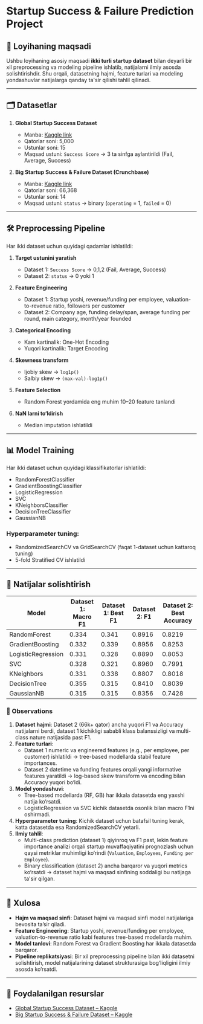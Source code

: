 # Startup Success & Failure Prediction Project

## 📌 Loyihaning maqsadi
Ushbu loyihaning asosiy maqsadi **ikki turli startup dataset** bilan deyarli bir xil preprocessing va modeling pipeline ishlatib, natijalarni ilmiy asosda solishtirishdir. Shu orqali, datasetning hajmi, feature turlari va modeling yondashuvlar natijalarga qanday ta'sir qilishi tahlil qilinadi.

---

## 🗂 Datasetlar
1. **Global Startup Success Dataset**
   - Manba: [Kaggle link](https://www.kaggle.com/datasets/hamnakaleemds/global-startup-success-dataset)
   - Qatorlar soni: 5,000
   - Ustunlar soni: 15
   - Maqsad ustuni: `Success Score` → 3 ta sinfga aylantirildi (Fail, Average, Success)

2. **Big Startup Success & Failure Dataset (Crunchbase)**
   - Manba: [Kaggle link](https://www.kaggle.com/datasets/yanmaksi/big-startup-secsees-fail-dataset-from-crunchbase)
   - Qatorlar soni: 66,368
   - Ustunlar soni: 14
   - Maqsad ustuni: `status` → binary (`operating` = 1, `failed` = 0)

---

## 🛠 Preprocessing Pipeline
Har ikki dataset uchun quyidagi qadamlar ishlatildi:

1. **Target ustunini yaratish**  
   - Dataset 1: `Success Score` → 0,1,2 (Fail, Average, Success)  
   - Dataset 2: `status` → 0 yoki 1

2. **Feature Engineering**  
   - Dataset 1: Startup yoshi, revenue/funding per employee, valuation-to-revenue ratio, followers per customer  
   - Dataset 2: Company age, funding delay/span, average funding per round, main category, month/year founded  

3. **Categorical Encoding**  
   - Kam kartinalik: One-Hot Encoding  
   - Yuqori kartinalik: Target Encoding  

4. **Skewness transform**  
   - Ijobiy skew → `log1p()`  
   - Salbiy skew → `(max-val)-log1p()`

5. **Feature Selection**  
   - Random Forest yordamida eng muhim 10–20 feature tanlandi  

6. **NaN larni to‘ldirish**  
   - Median imputation ishlatildi  

---

## 📊 Model Training
Har ikki dataset uchun quyidagi klassifikatorlar ishlatildi:

- RandomForestClassifier  
- GradientBoostingClassifier  
- LogisticRegression  
- SVC  
- KNeighborsClassifier  
- DecisionTreeClassifier  
- GaussianNB  

### Hyperparameter tuning:
- RandomizedSearchCV va GridSearchCV (faqat 1-dataset uchun kattaroq tuning)
- 5-fold Stratified CV ishlatildi

---

## 🔬 Natijalar solishtirish

| Model | Dataset 1: Macro F1 | Dataset 1: Best F1 | Dataset 2: F1 | Dataset 2: Best Accuracy |
|-------|------------------|------------------|---------------|-------------------------|
| RandomForest | 0.334 | 0.341 | 0.8916 | 0.8219 |
| GradientBoosting | 0.332 | 0.339 | 0.8956 | 0.8253 |
| LogisticRegression | 0.331 | 0.328 | 0.8890 | 0.8053 |
| SVC | 0.328 | 0.321 | 0.8960 | 0.7991 |
| KNeighbors | 0.331 | 0.338 | 0.8807 | 0.8018 |
| DecisionTree | 0.355 | 0.315 | 0.8410 | 0.8039 |
| GaussianNB | 0.315 | 0.315 | 0.8356 | 0.7428 |

### 🔑 Observations
1. **Dataset hajmi**: Dataset 2 (66k+ qator) ancha yuqori F1 va Accuracy natijalarni berdi, dataset 1 kichikligi sababli klass balanssizligi va multi-class nature natijasida past F1.  
2. **Feature turlari**:  
   - Dataset 1 numeric va engineered features (e.g., per employee, per customer) ishlatildi → tree-based modellarda stabil feature importances.  
   - Dataset 2 datetime va funding features orqali yangi informative features yaratildi → log-based skew transform va encoding bilan Accuracy yuqori bo‘ldi.  
3. **Model yondashuvi**:  
   - Tree-based modellarda (RF, GB) har ikkala datasetda eng yaxshi natija ko‘rsatdi.  
   - LogisticRegression va SVC kichik datasetda osonlik bilan macro F1ni oshirmadi.  
4. **Hyperparameter tuning**: Kichik dataset uchun batafsil tuning kerak, katta datasetda esa RandomizedSearchCV yetarli.  
5. **Ilmiy tahlil**:  
   - Multi-class prediction (dataset 1) qiyinroq va F1 past, lekin feature importance analizi orqali startup muvaffaqiyatini prognozlash uchun qaysi metriklar muhimligi ko‘rindi (`Valuation`, `Employees`, `Funding per Employee`).  
   - Binary classification (dataset 2) ancha barqaror va yuqori metrics ko‘rsatdi → dataset hajmi va maqsad sinfining soddaligi bu natijaga ta'sir qilgan.  

---

## 📌 Xulosa
- **Hajm va maqsad sinfi**: Dataset hajmi va maqsad sinfi model natijalariga bevosita ta’sir qiladi.  
- **Feature Engineering**: Startup yoshi, revenue/funding per employee, valuation-to-revenue ratio kabi features tree-based modellarda muhim.  
- **Model tanlovi**: Random Forest va Gradient Boosting har ikkala datasetda barqaror.  
- **Pipeline replikatsiyasi**: Bir xil preprocessing pipeline bilan ikki datasetni solishtirish, model natijalarining dataset strukturasiga bog‘liqligini ilmiy asosda ko‘rsatdi.

---

## 📝 Foydalanilgan resurslar
- [Global Startup Success Dataset – Kaggle](https://www.kaggle.com/datasets/hamnakaleemds/global-startup-success-dataset)  
- [Big Startup Success & Failure Dataset – Kaggle](https://www.kaggle.com/datasets/yanmaksi/big-startup-secsees-fail-dataset-from-crunchbase)  

